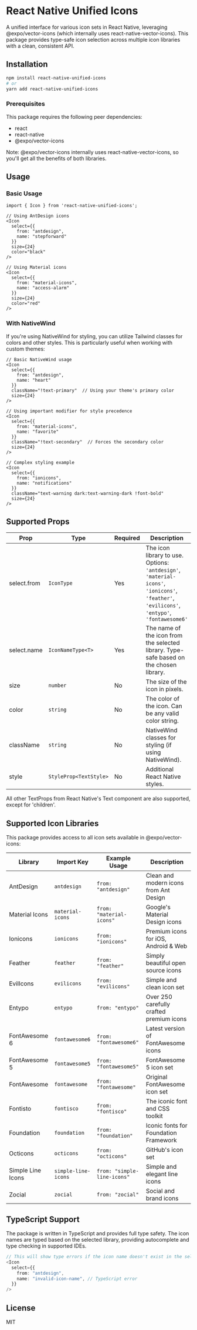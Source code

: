 # React Native Unified Icons

A unified interface for various icon sets in React Native, leveraging @expo/vector-icons (which internally uses react-native-vector-icons). This package provides type-safe icon selection across multiple icon libraries with a clean, consistent API.

## Installation

```bash
npm install react-native-unified-icons
# or
yarn add react-native-unified-icons
```

### Prerequisites

This package requires the following peer dependencies:

- react
- react-native
- @expo/vector-icons

Note: @expo/vector-icons internally uses react-native-vector-icons, so you'll get all the benefits of both libraries.

## Usage

### Basic Usage

```tsx
import { Icon } from 'react-native-unified-icons';

// Using AntDesign icons
<Icon
  select={{
    from: "antdesign",
    name: "stepforward"
  }}
  size={24}
  color="black"
/>

// Using Material icons
<Icon
  select={{
    from: "material-icons",
    name: "access-alarm"
  }}
  size={24}
  color="red"
/>
```

### With NativeWind

If you're using NativeWind for styling, you can utilize Tailwind classes for colors and other styles. This is particularly useful when working with custom themes:

```tsx
// Basic NativeWind usage
<Icon
  select={{
    from: "antdesign",
    name: "heart"
  }}
  className="!text-primary"  // Using your theme's primary color
  size={24}
/>

// Using important modifier for style precedence
<Icon
  select={{
    from: "material-icons",
    name: "favorite"
  }}
  className="!text-secondary"  // Forces the secondary color
  size={24}
/>

// Complex styling example
<Icon
  select={{
    from: "ionicons",
    name: "notifications"
  }}
  className="text-warning dark:text-warning-dark !font-bold"
  size={24}
/>
```

## Supported Props

| Prop        | Type                   | Required | Description                                                                                                                                 | Example                       |
| ----------- | ---------------------- | -------- | ------------------------------------------------------------------------------------------------------------------------------------------- | ----------------------------- |
| select.from | `IconType`             | Yes      | The icon library to use. Options: `'antdesign'`, `'material-icons'`, `'ionicons'`, `'feather'`, `'evilicons'`, `'entypo'`, `'fontawesome6'` | `from: "antdesign"`           |
| select.name | `IconNameType<T>`      | Yes      | The name of the icon from the selected library. Type-safe based on the chosen library.                                                      | `name: "stepforward"`         |
| size        | `number`               | No       | The size of the icon in pixels.                                                                                                             | `size={24}`                   |
| color       | `string`               | No       | The color of the icon. Can be any valid color string.                                                                                       | `color="red"`                 |
| className   | `string`               | No       | NativeWind classes for styling (if using NativeWind).                                                                                       | `className="text-primary"`    |
| style       | `StyleProp<TextStyle>` | No       | Additional React Native styles.                                                                                                             | `style={{ marginRight: 10 }}` |

All other TextProps from React Native's Text component are also supported, except for 'children'.

## Supported Icon Libraries

This package provides access to all icon sets available in @expo/vector-icons:

| Library           | Import Key          | Example Usage               | Description                              |
| ----------------- | ------------------- | --------------------------- | ---------------------------------------- |
| AntDesign         | `antdesign`         | `from: "antdesign"`         | Clean and modern icons from Ant Design   |
| Material Icons    | `material-icons`    | `from: "material-icons"`    | Google's Material Design icons           |
| Ionicons          | `ionicons`          | `from: "ionicons"`          | Premium icons for iOS, Android & Web     |
| Feather           | `feather`           | `from: "feather"`           | Simply beautiful open source icons       |
| EvilIcons         | `evilicons`         | `from: "evilicons"`         | Simple and clean icon set                |
| Entypo            | `entypo`            | `from: "entypo"`            | Over 250 carefully crafted premium icons |
| FontAwesome 6     | `fontawesome6`      | `from: "fontawesome6"`      | Latest version of FontAwesome icons      |
| FontAwesome 5     | `fontawesome5`      | `from: "fontawesome5"`      | FontAwesome 5 icon set                   |
| FontAwesome       | `fontawesome`       | `from: "fontawesome"`       | Original FontAwesome icon set            |
| Fontisto          | `fontisco`          | `from: "fontisco"`          | The iconic font and CSS toolkit          |
| Foundation        | `foundation`        | `from: "foundation"`        | Iconic fonts for Foundation Framework    |
| Octicons          | `octicons`          | `from: "octicons"`          | GitHub's icon set                        |
| Simple Line Icons | `simple-line-icons` | `from: "simple-line-icons"` | Simple and elegant line icons            |
| Zocial            | `zocial`            | `from: "zocial"`            | Social and brand icons                   |

## TypeScript Support

The package is written in TypeScript and provides full type safety. The icon names are typed based on the selected library, providing autocomplete and type checking in supported IDEs.

```typescript
// This will show type errors if the icon name doesn't exist in the selected library
<Icon
  select={{
    from: "antdesign",
    name: "invalid-icon-name", // TypeScript error
  }}
/>
```

## License

MIT
